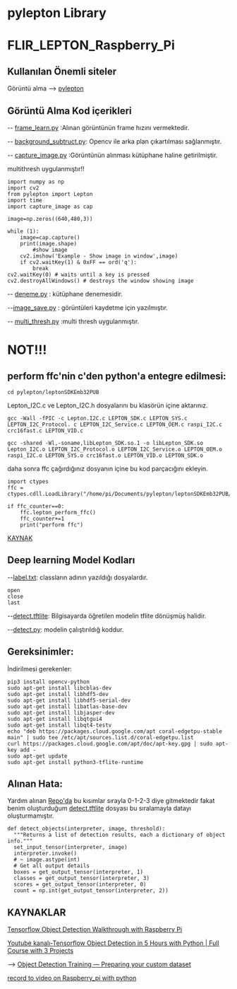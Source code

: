 # pylepton Library

# FLIR_LEPTON_Raspberry_Pi

## Kullanılan Önemli siteler

Görüntü alma --> [pylepton](https://github.com/groupgets/pylepton.git)

##  Görüntü Alma Kod içerikleri

-- [frame_learn.py]() :Alınan görüntünün frame hızını vermektedir.

-- [background_subtruct.py](): Opencv ile arka plan çıkartılması sağlanmıştır.

-- [capture_image.py]() :Görüntünün alınması kütüphane haline getirilmiştir. 

multithresh uygulanmıştır!!

```
import numpy as np
import cv2
from pylepton import Lepton
import time
import capture_image as cap

image=np.zeros((640,480,3))

while (1):
	image=cap.capture()
	print(image.shape)
		#show image
	cv2.imshow('Example - Show image in window',image)	
	if cv2.waitKey(1) & 0xFF == ord('q'):
		break 
cv2.waitKey(0) # waits until a key is pressed
cv2.destroyAllWindows() # destroys the window showing image
```

-- [deneme.py]() : kütüphane denemesidir.

--[image_save.py]() : görüntüleri kaydetme için yazılmıştır.

-- [multi_thresh.py]() :multi thresh uygulanmıştır.

# NOT!!!

## perform ffc'nin c'den python'a entegre edilmesi:


`cd pylepton/leptonSDKEmb32PUB`

Lepton_I2C.c ve Lepton_I2C.h dosyalarını bu klasörün içine aktarınız.

`gcc -Wall -fPIC -c Lepton.I2C.c LEPTON_SDK.c LEPTON_SYS.c LEPTON_I2C_Protocol. c LEPTON_I2C_Service.c LEPTON_OEM.c
raspi_I2C.c crc16fast.c LEPTON_VID.c`

`gcc -shared -Wl,-soname,libLepton_SDK.so.1 -o libLepton_SDK.so Lepton_I2C.o LEPTON_I2C_Protocol.o LEPTON_I2C_Service.o LEPTON_OEM.o raspi_I2C.o LEPTON_SYS.o crc16fast.o LEPTON_VID.o LEPTON_SDK.o`

daha sonra ffc çağırdığınız dosyanın içine bu kod parçacığını ekleyin.

```
import ctypes
ffc = ctypes.cdll.LoadLibrary("/home/pi/Documents/pylepton/leptonSDKEmb32PUB/libLepton_SDK.so")
```
```
if ffc_counter==0:
	ffc.lepton_perform_ffc()
	ffc_counter+=1
	print("perform ffc")
```
[KAYNAK](https://groups.google.com/g/flir-lepton/c/i8rq6g7wZuQ)
## Deep learning Model Kodları

--[label.txt](): classların adının yazıldığı dosyalardır.

```
open
close
last

```
--[detect.tftlite](): Bilgisayarda öğretilen  modelin tflite dönüşmüş halidir.

--[detect.py](): modelin çalıştırıldığ koddur.

## Gereksinimler:
İndirilmesi gerekenler:

```
pip3 install opencv-python 
sudo apt-get install libcblas-dev
sudo apt-get install libhdf5-dev
sudo apt-get install libhdf5-serial-dev
sudo apt-get install libatlas-base-dev
sudo apt-get install libjasper-dev 
sudo apt-get install libqtgui4 
sudo apt-get install libqt4-testv
echo "deb https://packages.cloud.google.com/apt coral-edgetpu-stable main" | sudo tee /etc/apt/sources.list.d/coral-edgetpu.list
curl https://packages.cloud.google.com/apt/doc/apt-key.gpg | sudo apt-key add -
sudo apt-get update
sudo apt-get install python3-tflite-runtime

```
## Alınan Hata:
Yardım alınan [Repo'da](https://github.com/nicknochnack/TFODRPi) bu kısımlar sırayla 0-1-2-3 diye gitmektedir fakat benim oluşturduğum [detect.tftlite]() dosyası bu sıralamayla datayı oluşturmamıştır. 

```
def detect_objects(interpreter, image, threshold):
  """Returns a list of detection results, each a dictionary of object info."""
  set_input_tensor(interpreter, image)
  interpreter.invoke()
  # ~ image.astype(int)
  # Get all output details
  boxes = get_output_tensor(interpreter, 1)
  classes = get_output_tensor(interpreter, 3)
  scores = get_output_tensor(interpreter, 0)
  count = np.int(get_output_tensor(interpreter, 2))

```
## KAYNAKLAR
[Tensorflow Object Detection Walkthrough with Raspberry Pi](https://github.com/nicknochnack/TFODRPi)

[Youtube kanalı-Tensorflow Object Detection in 5 Hours with Python | Full Course with 3 Projects](https://www.youtube.com/watch?v=yqkISICHH-U)

--> [Object Detection Training — Preparing your custom dataset](https://medium.com/deepquestai/object-detection-training-preparing-your-custom-dataset-6248679f0d1d)

[record to video on Raspberry_pi with python](http://www.learningaboutelectronics.com/Articles/How-to-record-video-Python-OpenCV.php)
    
    
